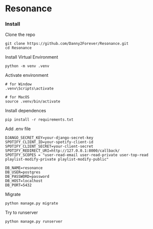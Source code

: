 # Resonance
### Install
Clone the repo
```
git clone https://github.com/Danny2Forever/Resonance.git
cd Resonance
```
Install Virtual Environment
```
python -m venv .venv
```
Activate environment
```
# for Window
.venv\Scripts\activate

# for MacOS
source .venv/bin/activate
```
Install dependences
```
pip install -r requirements.txt
```
Add .env file
```
DJANGO_SECRET_KEY=your-django-secret-key
SPOTIFY_CLIENT_ID=your-spotify-client-id
SPOTIFY_CLIENT_SECRET=your-client-secret
SPOTIFY_REDIRECT_URI=http://127.0.0.1:8000/callback/
SPOTIFY_SCOPES = "user-read-email user-read-private user-top-read playlist-modify-private playlist-modify-public"

DB_NAME=resonance
DB_USER=postgres
DB_PASSWORD=password
DB_HOST=localhost
DB_PORT=5432
```
Migrate
```
python manage.py migrate
```
Try to runserver
```
python manage.py runserver
```
